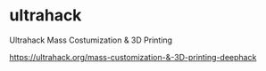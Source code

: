 # ultrahack

Ultrahack Mass Costumization &amp; 3D Printing

https://ultrahack.org/mass-customization-&-3D-printing-deephack
